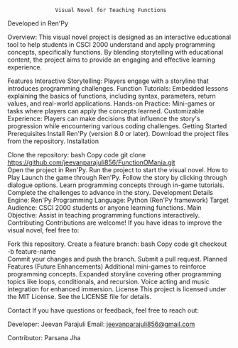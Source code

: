                    Visual Novel for Teaching Functions

Developed in Ren'Py

Overview:
This visual novel project is designed as an interactive educational tool to help students in CSCI 2000 understand and apply programming concepts, specifically functions. By blending storytelling with educational content, the project aims to provide an engaging and effective learning experience.

Features
Interactive Storytelling: Players engage with a storyline that introduces programming challenges.
Function Tutorials: Embedded lessons explaining the basics of functions, including syntax, parameters, return values, and real-world applications.
Hands-on Practice: Mini-games or tasks where players can apply the concepts learned.
Customizable Experience: Players can make decisions that influence the story's progression while encountering various coding challenges.
Getting Started
Prerequisites
Install Ren'Py (version 8.0 or later).
Download the project files from the repository.
Installation

Clone the repository:
bash
Copy code
git clone https://github.com/jeevanparajuli856/FunctionOMania.git  
Open the project in Ren'Py.
Run the project to start the visual novel.
How to Play
Launch the game through Ren'Py.
Follow the story by clicking through dialogue options.
Learn programming concepts through in-game tutorials.
Complete the challenges to advance in the story.
Development Details
Engine: Ren'Py
Programming Language: Python (Ren'Py framework)
Target Audience: CSCI 2000 students or anyone learning functions.
Main Objective: Assist in teaching programming functions interactively.
Contributing
Contributions are welcome! If you have ideas to improve the visual novel, feel free to:

Fork this repository.
Create a feature branch:
bash
Copy code
git checkout -b feature-name  
Commit your changes and push the branch.
Submit a pull request.
Planned Features (Future Enhancements)
Additional mini-games to reinforce programming concepts.
Expanded storyline covering other programming topics like loops, conditionals, and recursion.
Voice acting and music integration for enhanced immersion.
License
This project is licensed under the MIT License. See the LICENSE file for details.

Contact
If you have questions or feedback, feel free to reach out:

Developer: Jeevan Parajuli
Email: jeevanparajuli856@gmail.com

Contributor: Parsana Jha

